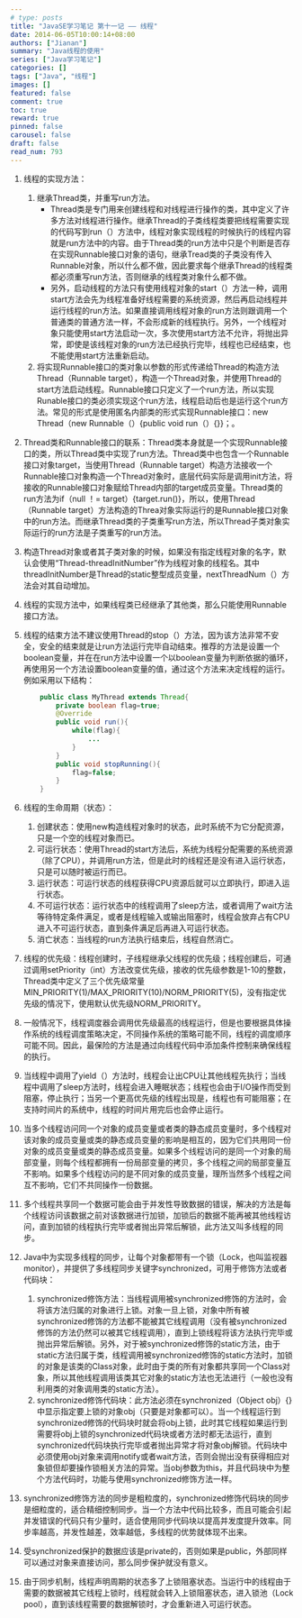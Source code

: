 ```yaml
---
# type: posts 
title: "JavaSE学习笔记 第十一记 —— 线程"
date: 2014-06-05T10:00:14+08:00
authors: ["Jianan"]
summary: "Java线程的使用"
series: ["Java学习笔记"]
categories: []
tags: ["Java", "线程"]
images: []
featured: false
comment: true
toc: true
reward: true
pinned: false
carousel: false
draft: false
read_num: 793
---
```


1. 线程的实现方法：
    1. 继承Thread类，并重写run方法。
        - Thread类是专门用来创建线程和对线程进行操作的类，其中定义了许多方法对线程进行操作。继承Thread的子类线程类要把线程需要实现的代码写到run（）方法中，线程对象实现线程的时候执行的线程内容就是run方法中的内容。由于Thread类的run方法中只是个判断是否存在实现Runnable接口对象的语句，继承Tread类的子类没有传入Runnable对象，所以什么都不做，因此要求每个继承Thread的线程类都必须重写run方法，否则继承的线程类对象什么都不做。
        - 另外，启动线程的方法只有使用线程对象的start（）方法一种，调用start方法会先为线程准备好线程需要的系统资源，然后再启动线程并运行线程的run方法。如果直接调用线程对象的run方法则跟调用一个普通类的普通方法一样，不会形成新的线程执行。另外，一个线程对象只能使用start方法启动一次，多次使用start方法不允许，将抛出异常，即使是该线程对象的run方法已经执行完毕，线程也已经结束，也不能使用start方法重新启动。
    2. 将实现Runnable接口的类对象以参数的形式传递给Thread的构造方法Thread（Runnable target），构造一个Thread对象，并使用Thread的start方法启动线程。Runnable接口只定义了一个run方法，所以实现Runable接口的类必须实现这个run方法，线程启动后也是运行这个run方法。常见的形式是使用匿名内部类的形式实现Runnable接口：new Thread（new Runnable（）{public void run（）{}}；。

2. Thread类和Runnable接口的联系：Thread类本身就是一个实现Runnable接口的类，所以Thread类中实现了run方法。Thread类中也包含一个Runnable接口对象target，当使用Thread（Runnable target）构造方法接收一个Runnable接口对象构造一个Thread对象时，底层代码实际是调用init方法，将接收的Runnable接口对象赋给Thread内部的target成员变量。Thread类的run方法为if（null ！= target）{target.run()}，所以，使用Thread（Runnable target）方法构造的Threa对象实际运行的是Runnable接口对象中的run方法。而继承Thread类的子类重写run方法，所以Thread子类对象实际运行的run方法是子类重写的run方法。

3. 构造Thread对象或者其子类对象的时候，如果没有指定线程对象的名字，默认会使用“Thread-threadInitNumber”作为线程对象的线程名。其中threadInitNumber是Thread的static整型成员变量，nextThreadNum（）方法会对其自动增加。

4. 线程的实现方法中，如果线程类已经继承了其他类，那么只能使用Runnable接口方法。

5. 线程的结束方法不建议使用Thread的stop（）方法，因为该方法非常不安全，安全的结束就是让run方法运行完毕自动结束。推荐的方法是设置一个boolean变量，并在在run方法中设置一个以boolean变量为判断依据的循环，再使用另一个方法设置boolean变量的值，通过这个方法来决定线程的运行。例如采用以下结构：
    ```java
        public class MyThread extends Thread{
            private boolean flag=true;
            @Override
            public void run(){
                while(flag){
                    ...
                }
            }
            public void stopRunning(){
                flag=false;
            }
        }
    ```
6. 线程的生命周期（状态）：
    1. 创建状态：使用new构造线程对象时的状态，此时系统不为它分配资源，只是一个空的线程对象而已。
    2. 可运行状态：使用Thread的start方法后，系统为线程分配需要的系统资源（除了CPU），并调用run方法，但是此时的线程还是没有进入运行状态，只是可以随时被运行而已。
    3. 运行状态：可运行状态的线程获得CPU资源后就可以立即执行，即进入运行状态。
    4. 不可运行状态：运行状态中的线程调用了sleep方法，或者调用了wait方法等待特定条件满足，或者是线程输入或输出阻塞时，线程会放弃占有CPU进入不可运行状态，直到条件满足后再进入可运行状态。
    5. 消亡状态：当线程的run方法执行结束后，线程自然消亡。

7. 线程的优先级：线程创建时，子线程继承父线程的优先级；线程创建后，可通过调用setPriority（int）方法改变优先级，接收的优先级参数是1-10的整数，Thread类中定义了三个优先级常量MIN_PRIORITY(1)/MAX_PRIORITY(10)/NORM_PRIORITY(5)，没有指定优先级的情况下，使用默认优先级NORM_PRIORITY。

8. 一般情况下，线程调度器会调用优先级最高的线程运行，但是也要根据具体操作系统的线程调度策略决定，不同操作系统的策略可能不同，线程的调度顺序可能不同。因此，最保险的方法是通过向线程代码中添加条件控制来确保线程的执行。

9. 当线程中调用了yield（）方法时，线程会让出CPU让其他线程先执行；当线程中调用了sleep方法时，线程会进入睡眠状态；线程也会由于I/O操作而受到阻塞，停止执行；当另一个更高优先级的线程出现是，线程也有可能阻塞；在支持时间片的系统中，线程的时间片用完后也会停止运行。

10. 当多个线程访问同一个对象的成员变量或者类的静态成员变量时，多个线程对该对象的成员变量或类的静态成员变量的影响是相互的，因为它们共用同一份对象的成员变量或类的静态成员变量。如果多个线程访问的是同一个对象的局部变量，则每个线程都拥有一份局部变量的拷贝，多个线程之间的局部变量互不影响。如果多个线程访问的是不同对象的成员变量，理所当然多个线程之间互不影响，它们不共同操作一份数据。

11. 多个线程共享同一个数据可能会由于并发性导致数据的错误，解决的方法是每个线程访问该数据之前对该数据进行加锁，加锁后的数据不能再被其他线程访问，直到加锁的线程执行完毕或者抛出异常后解锁，此方法又叫多线程的同步。

12. Java中为实现多线程的同步，让每个对象都带有一个锁（Lock，也叫监视器monitor），并提供了多线程同步关键字synchronized，可用于修饰方法或者代码块：
    1. synchronized修饰方法：当线程调用被synchronized修饰的方法时，会将该方法归属的对象进行上锁。对象一旦上锁，对象中所有被synchronized修饰的方法都不能被其它线程调用（没有被synchronized修饰的方法仍然可以被其它线程调用），直到上锁线程将该方法执行完毕或抛出异常后解锁。另外，对于被synchronized修饰的static方法，由于static方法归属于类，线程调用被synchronized修饰的static方法时，加锁的对象是该类的Class对象，此时由于类的所有对象都共享同一个Class对象，所以其他线程调用该类其它对象的static方法也无法进行（一般也没有利用类的对象调用类的static方法）。
    2. synchronized修饰代码块：此方法必须在synchronized（Object obj）{}中显示指定要上锁的对象obj（只要是对象都可以）。当一个线程运行到synchronized修饰的代码块时就会将obj上锁，此时其它线程如果运行到需要将obj上锁的synchronized代码块或者方法时都无法运行，直到synchronized代码块执行完毕或者抛出异常才将对象obj解锁。代码块中必须使用obj对象来调用notify或者wait方法，否则会抛出没有获得相应对象锁但却要操作锁相关方法的异常。当obj参数为this，并且代码块中为整个方法代码时，功能与使用synchronized修饰方法一样。

13. synchronized修饰方法的同步是粗粒度的，synchronized修饰代码块的同步是细粒度的，适合精细控制同步。当一个方法中代码比较多，而且可能会引起并发错误的代码只有少量时，适合使用同步代码块以提高并发度提升效率。同步率越高，并发性越差，效率越低，多线程的优势就体现不出来。

14. 受synchronized保护的数据应该是private的，否则如果是public，外部同样可以通过对象来直接访问，那么同步保护就没有意义。

15. 由于同步机制，线程声明周期的状态多了上锁阻塞状态。当运行中的线程由于需要的数据被其它线程上锁时，线程就会转入上锁阻塞状态，进入锁池（Lock pool），直到该线程需要的数据解锁时，才会重新进入可运行状态。
